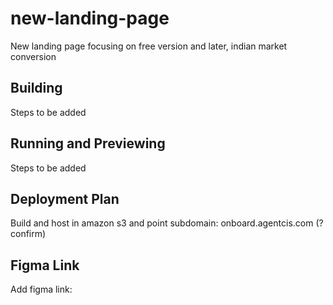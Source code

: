 # new-landing-page
New landing page focusing on free version and later, indian market conversion


## Building

Steps to be added


## Running and Previewing

Steps to be added

## Deployment Plan

Build and host in amazon s3 and point subdomain: onboard.agentcis.com (? confirm)
  
  
## Figma Link
  
Add figma link: 


